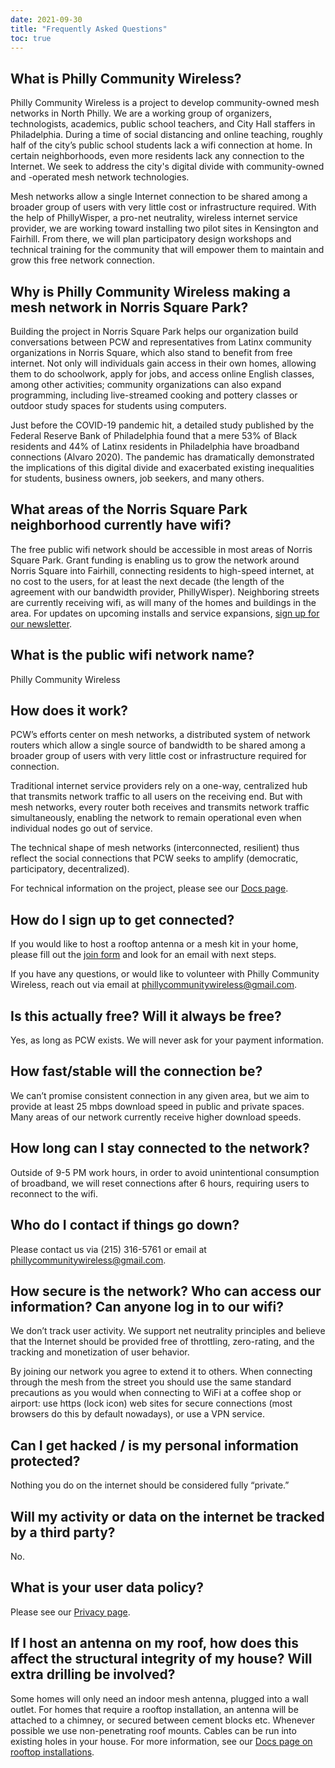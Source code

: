 ```yaml
---
date: 2021-09-30
title: "Frequently Asked Questions"
toc: true
---
```


## What is Philly Community Wireless?

Philly Community Wireless is a project to develop community-owned mesh networks in North Philly. We are a working group of organizers, technologists, academics, public school teachers, and City Hall staffers in Philadelphia. During a time of social distancing and online teaching, roughly half of the city’s public school students lack a wifi connection at home. In certain neighborhoods, even more residents lack any connection to the Internet. We seek to address the city's digital divide with community-owned and -operated mesh network technologies.

Mesh networks allow a single Internet connection to be shared among a broader group of users with very little cost or infrastructure required. With the help of PhillyWisper, a pro-net neutrality, wireless internet service provider, we are working toward installing two pilot sites in Kensington and Fairhill. From there, we will plan participatory design workshops and technical training for the community that will empower them to maintain and grow this free network connection.

## Why is Philly Community Wireless making a mesh network in Norris Square Park?

Building the project in Norris Square Park helps our organization build conversations between PCW and representatives from Latinx community organizations in Norris Square, which also stand to benefit from free internet. Not only will individuals gain access in their own homes, allowing them to do schoolwork, apply for jobs, and access online English classes, among other activities; community organizations can also expand programming, including live-streamed cooking and pottery classes or outdoor study spaces for students using computers.

Just before the COVID-19 pandemic hit, a detailed study published by the Federal Reserve Bank of Philadelphia found that a mere 53% of Black residents and 44% of Latinx residents in Philadelphia have broadband connections (Alvaro 2020). The pandemic has dramatically demonstrated the implications of this digital divide and exacerbated existing inequalities for students, business owners, job seekers, and many others.

## What areas of the Norris Square Park neighborhood currently have wifi?

The free public wifi network should be accessible in most areas of Norris Square Park. Grant funding is enabling us to grow the network around Norris Square into Fairhill, connecting residents to high-speed internet, at no cost to the users, for at least the next decade (the length of the agreement with our bandwidth provider, PhillyWisper). Neighboring streets are currently receiving wifi, as will many of the homes and buildings in the area. For updates on upcoming installs and service expansions, [sign up for our newsletter](https://phillycommunitywireless.us5.list-manage.com/subscribe?u=7a97e4278a5833f5505a85940&id=6af414f631).

## What is the public wifi network name?

Philly Community Wireless

## How does it work?

PCW’s efforts center on mesh networks, a distributed system of network routers which allow a single source of bandwidth to be shared among a broader group of users with very little cost or infrastructure required for connection.

Traditional internet service providers rely on a one-way, centralized hub that transmits network traffic to all users on the receiving end. But with mesh networks, every router both receives and transmits network traffic simultaneously, enabling the network to remain operational even when individual nodes go out of service.

The technical shape of mesh networks (interconnected, resilient) thus reflect the social connections that PCW seeks to amplify (democratic, participatory, decentralized).

For technical information on the project, please see our [Docs page](https://docs.phillycommunitywireless.org/en/latest/).

## How do I sign up to get connected?

If you would like to host a rooftop antenna or a mesh kit in your home, please fill out the [join form](https://docs.google.com/forms/d/e/1FAIpQLSfjx0A9mFxMiXSb1jisgcHFHwTzktsuz4c36Ja1tVOQjjXzow/viewform) and look for an email with next steps.

If you have any questions, or would like to volunteer with Philly Community Wireless, reach out via email at phillycommunitywireless@gmail.com.

## Is this actually free? Will it always be free?

Yes, as long as PCW exists. We will never ask for your payment information.

## How fast/stable will the connection be?

We can’t promise consistent connection in any given area, but we aim to provide at least 25 mbps download speed in public and private spaces. Many areas of our network currently receive higher download speeds.

## How long can I stay connected to the network?

Outside of 9-5 PM work hours, in order to avoid unintentional consumption of broadband, we will reset connections after 6 hours, requiring users to reconnect to the wifi.
## Who do I contact if things go down?

Please contact us via (215) 316-5761 or email at phillycommunitywireless@gmail.com.

## How secure is the network? Who can access our information? Can anyone log in to our wifi?

We don’t track user activity. We support net neutrality principles and believe that the Internet should be provided free of throttling, zero-rating, and the tracking and monetization of user behavior.

By joining our network you agree to extend it to others. When connecting through the mesh from the street you should use the same standard precautions as you would when connecting to WiFi at a coffee shop or airport: use https (lock icon) web sites for secure connections (most browsers do this by default nowadays), or use a VPN service.

## Can I get hacked / is my personal information protected?

Nothing you do on the internet should be considered fully “private.”

## Will my activity or data on the internet be tracked by a third party?

No.

## What is your user data policy?

Please see our [Privacy page](https://phillycommunitywireless.org/privacy/).

## If I host an antenna on my roof, how does this affect the structural integrity of my house? Will extra drilling be involved?

Some homes will only need an indoor mesh antenna, plugged into a wall outlet. For homes that require a rooftop installation, an antenna will be attached to a chimney, or secured between cement blocks etc. Whenever possible we use non-penetrating roof mounts. Cables can be run into existing holes in your house. For more information, see our [Docs page on rooftop installations](https://docs.phillycommunitywireless.org/en/latest/rooftop%20installation/).
